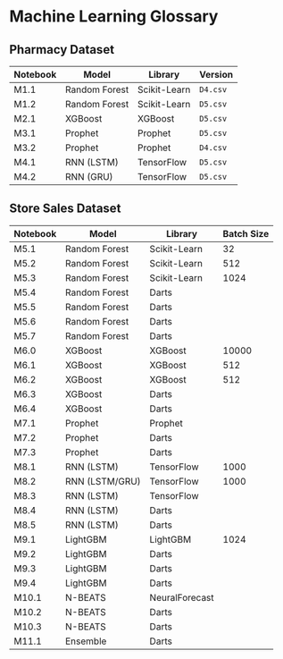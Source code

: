 # Machine Learning Glossary

## Pharmacy Dataset

| Notebook  | Model          | Library         |Version  |
|-----------|----------------|-----------------|---------|
| M1.1      | Random Forest  | Scikit-Learn    | `D4.csv`|
| M1.2      | Random Forest  | Scikit-Learn    | `D5.csv`|
| M2.1      | XGBoost        | XGBoost         | `D5.csv`|
| M3.1      | Prophet        | Prophet         | `D5.csv`|
| M3.2      | Prophet        | Prophet         | `D4.csv`|
| M4.1      | RNN (LSTM)     | TensorFlow      | `D5.csv`|
| M4.2      | RNN (GRU)      | TensorFlow      | `D5.csv`|

## Store Sales Dataset

| Notebook  | Model          | Library       | Batch Size |
|-----------|----------------|---------------|------------|
| M5.1      | Random Forest  | Scikit-Learn  | 32         |
| M5.2      | Random Forest  | Scikit-Learn  | 512        |
| M5.3      | Random Forest  | Scikit-Learn  | 1024       |
| M5.4      | Random Forest  | Darts         |            |
| M5.5      | Random Forest  | Darts         |            |
| M5.6      | Random Forest  | Darts         |            |
| M5.7      | Random Forest  | Darts         |            |
| M6.0      | XGBoost        | XGBoost       | 10000      |
| M6.1      | XGBoost        | XGBoost       | 512        |
| M6.2      | XGBoost        | XGBoost       | 512        |
| M6.3      | XGBoost        | Darts         |            |
| M6.4      | XGBoost        | Darts         |            |
| M7.1      | Prophet        | Prophet       |            |
| M7.2      | Prophet        | Darts         |            |
| M7.3      | Prophet        | Darts         |            |
| M8.1      | RNN (LSTM)     | TensorFlow    | 1000       |
| M8.2      | RNN (LSTM/GRU) | TensorFlow    | 1000       |
| M8.3      | RNN (LSTM)     | TensorFlow    |            |
| M8.4      | RNN (LSTM)     | Darts         |            |
| M8.5      | RNN (LSTM)     | Darts         |            |
| M9.1      | LightGBM       | LightGBM      | 1024       |
| M9.2      | LightGBM       | Darts         |            |
| M9.3      | LightGBM       | Darts         |            |
| M9.4      | LightGBM       | Darts         |            |
| M10.1     | N-BEATS        | NeuralForecast|            |
| M10.2     | N-BEATS        | Darts         |            |
| M10.3     | N-BEATS        | Darts         |            |
| M11.1     | Ensemble       | Darts         |            |
